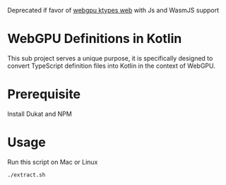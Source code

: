 Deprecated if favor of [webgpu ktypes web](https://github.com/wgpu4k/webgpu-ktypes) with Js and WasmJS support

# WebGPU Definitions in Kotlin

This sub project serves a unique purpose, it is specifically designed to convert TypeScript definition files into Kotlin in the context of WebGPU.

# Prerequisite

Install Dukat and NPM

# Usage

Run this script on Mac or Linux

```Bash
./extract.sh
```
